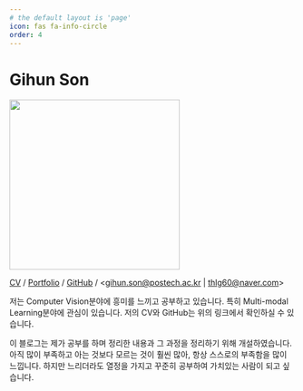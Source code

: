 ```yaml
---
# the default layout is 'page'
icon: fas fa-info-circle
order: 4
---
```

# Gihun Son

<p align="left">
  <img src="https://github.com/gihuni99/gihuni99.github.io/assets/90080065/9515c438-7fdb-42ba-a78c-4d692f75fc8b" width="300">
</p>

[CV](https://drive.google.com/file/d/1EVvM07wyTAA5In9B5cT9qXP_PF6gvK3a/view?usp=sharing) / [Portfolio](https://drive.google.com/file/d/1hJbFdAfLJ5gwZF4mChgvY-nmAr3qSP5r/view?usp=sharing) / [GitHub](https://github.com/gihuni99) / <gihun.son@postech.ac.kr | thlg60@naver.com> 

저는 Computer Vision분야에 흥미를 느끼고 공부하고 있습니다. 특히 Multi-modal Learning분야에 관심이 있습니다. 저의 CV와 GitHub는 위의 링크에서 확인하실 수 있습니다.

이 블로그는 제가 공부를 하며 정리한 내용과 그 과정을 정리하기 위해 개설하였습니다. 아직 많이 부족하고 아는 것보다 모르는 것이 훨씬 많아, 항상 스스로의 부족함을 많이 느낍니다. 하지만 느리더라도 열정을 가지고 꾸준히 공부하여 가치있는 사람이 되고 싶습니다.